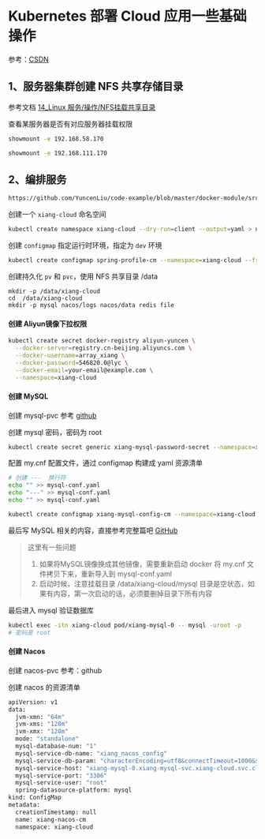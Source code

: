 # Kubernetes 部署 Cloud 应用一些基础操作

参考：[CSDN](https://blog.csdn.net/m0_51510236/article/details/133926035)



## 1、服务器集群创建 NFS 共享存储目录

参考文档 [14_Linux 服务/操作/NFS挂载共享目录](https://github.com/YuncenLiu/Knowledge/blob/master/14_Linux%20%E6%9C%8D%E5%8A%A1/%E6%93%8D%E4%BD%9C/NFS%E6%8C%82%E8%BD%BD%E5%85%B1%E4%BA%AB%E7%9B%AE%E5%BD%95.md)

查看某服务器是否有对应服务器挂载权限

```sh
showmount -e 192.168.58.170

showmount -e 192.168.111.170
```





## 2、编排服务

```sh
https://github.com/YuncenLiu/code-example/blob/master/docker-module/src/main/resources/k8s-xiang-cloud
```

创建一个 `xiang-cloud`  命名空间

```sh
kubectl create namespace xiang-cloud --dry-run=client --output=yaml > namespace.yaml
```

创建 `configmap` 指定运行时环境，指定为 `dev` 环境

```sh
kubectl create configmap spring-profile-cm --namespace=xiang-cloud --from-literal=spring-profiles-active=dev --dry-run=client --output=yaml > spring-profile-en.yaml
```

创建持久化 `pv` 和 `pvc`，使用 NFS 共享目录 /data

```#sh
mkdir -p /data/xiang-cloud
cd  /data/xiang-cloud
mkdir -p mysql nacos/logs nacos/data redis file
```



#### 创建 Aliyun镜像下拉权限

```sh
kubectl create secret docker-registry aliyun-yuncen \
  --docker-server=registry.cn-beijing.aliyuncs.com \
  --docker-username=array_xiang \
  --docker-password=546820.0@lyc \
  --docker-email=your-email@example.com \
  --namespace=xiang-cloud
```





#### 创建 MySQL



创建 mysql-pvc 参考 [github](https://github.com/YuncenLiu/code-example/blob/master/docker-module/src/main/resources/k8s-xiang-cloud/mysql-pv.yaml)

创建 mysql 密码，密码为 root

```sh
kubectl create secret generic xiang-mysql-password-secret --namespace=xiang-cloud --dry-run=client --output=yaml --from-literal=mysql-root-password=root > mysql-conf.yaml
```

配置 my.cnf 配置文件，通过 configmap 构建成 yaml 资源清单

```sh
# 创建 ---  换行符
echo "" >> mysql-conf.yaml
echo "---" >> mysql-conf.yaml
echo "" >> mysql-conf.yaml

kubectl create configmap xiang-mysql-config-cm --namespace=xiang-cloud --from-file=my.cnf --dry-run=client --output=yaml >> mysql-conf.yaml
```

最后写 MySQL 相关的内容，直接参考完整篇吧  [GitHub](https://github.com/YuncenLiu/code-example/blob/master/docker-module/src/main/resources/k8s-xiang-cloud/mysql-dep.yaml)

>这里有一些问题
>
>1. 如果将MySQL镜像换成其他镜像，需要重新启动 docker 将 my.cnf 文件拷贝下来，重新导入到 mysql-conf.yaml
>2. 启动时候，注意挂载目录 /data/xiang-cloud/mysql 目录是空状态，如果有内容，第一次启动的话，必须要删掉目录下所有内容

最后进入 mysql 验证数据库

```sh
kubectl exec -itn xiang-cloud pod/xiang-mysql-0 -- mysql -uroot -p
# 密码是 root
```





#### 创建 Nacos

创建 nacos-pvc 参考：github

创建 nacos 的资源清单

```sh
apiVersion: v1
data:
  jvm-xmn: "64m"
  jvm-xms: "128m"
  jvm-xmx: "128m"
  mode: "standalone"
  mysql-database-num: "1"
  mysql-service-db-name: "xiang_nacos_config"
  mysql-service-db-param: "characterEncoding=utf8&connectTimeout=1000&socketTimeout=3000&autoReconnect=true&useSSL=false&serverTimezone=UTC&allowPublicKeyRetrieval=true"
  mysql-service-host: "xiang-mysql-0.xiang-mysql-svc.xiang-cloud.svc.cluster.local"
  mysql-service-port: "3306"
  mysql-service-user: "root"
  spring-datasource-platform: mysql
kind: ConfigMap
metadata:
  creationTimestamp: null
  name: xiang-nacos-cm
  namespace: xiang-cloud
```

